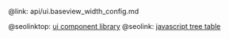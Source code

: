 @link: api/ui.baseview_width_config.md

@seolinktop: [ui component library](https://webix.com)
@seolink: [javascript tree table](https://webix.com/widget/treetable/)